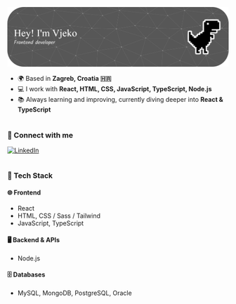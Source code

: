 ![Header](./header-banner.png)

- 🌍 Based in **Zagreb, Croatia 🇭🇷**
- 💻 I work with **React, HTML, CSS, JavaScript, TypeScript, Node.js**
- 📚 Always learning and improving, currently diving deeper into **React & TypeScript**

#

### 🤝 Connect with me

[![LinkedIn](https://img.shields.io/badge/LinkedIn-0077B5?style=for-the-badge&logo=linkedin&logoColor=white&labelColor=0077B5)](https://linkedin.com/in/vjeko-boras)

#

### 🧰 Tech Stack

#### 🌐 Frontend
- React
- HTML, CSS / Sass / Tailwind
- JavaScript, TypeScript

#### 🖥️ Backend & APIs
- Node.js

#### 🗄️ Databases
- MySQL, MongoDB, PostgreSQL, Oracle
